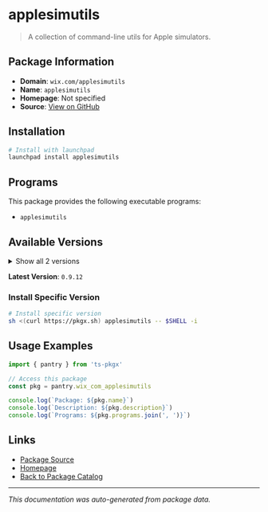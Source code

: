 # applesimutils

> A collection of command-line utils for Apple simulators.

## Package Information

- **Domain**: `wix.com/applesimutils`
- **Name**: `applesimutils`
- **Homepage**: Not specified
- **Source**: [View on GitHub](https://github.com/pkgxdev/pantry/tree/main/projects/wix.com/applesimutils/package.yml)

## Installation

```bash
# Install with launchpad
launchpad install applesimutils
```

## Programs

This package provides the following executable programs:

- `applesimutils`

## Available Versions

<details>
<summary>Show all 2 versions</summary>

- `0.9.12`, `0.9.10`

</details>

**Latest Version**: `0.9.12`

### Install Specific Version

```bash
# Install specific version
sh <(curl https://pkgx.sh) applesimutils -- $SHELL -i
```

## Usage Examples

```typescript
import { pantry } from 'ts-pkgx'

// Access this package
const pkg = pantry.wix_com_applesimutils

console.log(`Package: ${pkg.name}`)
console.log(`Description: ${pkg.description}`)
console.log(`Programs: ${pkg.programs.join(', ')}`)
```

## Links

- [Package Source](https://github.com/pkgxdev/pantry/tree/main/projects/wix.com/applesimutils/package.yml)
- [Homepage](#)
- [Back to Package Catalog](../package-catalog.md)

---

*This documentation was auto-generated from package data.*
